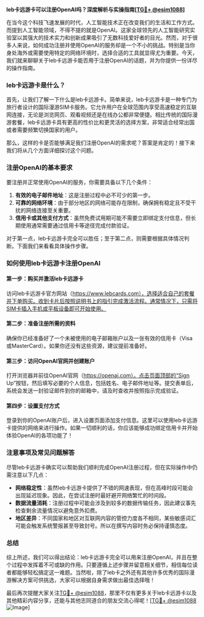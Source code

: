 **leb卡远游卡可以注册OpenAI吗？深度解析与实操指南[[TG💪+ @esim1088](https://t.me/s/esim1088)]**

在当今这个科技飞速发展的时代，人工智能技术正在改变我们的生活和工作方式。而提到人工智能领域，不得不提的就是OpenAI。这家全球领先的人工智能研究实验室以其强大的技术实力和创新成果吸引了无数科技爱好者的目光。然而，对于很多人来说，如何成功注册并使用OpenAI的服务却是一个不小的挑战。特别是当你身处海外或需要使用特定的网络环境时，选择合适的工具就显得尤为重要。今天，我们就来聊聊关于leb卡远游卡能否用于注册OpenAI的话题，并为你提供一份详尽的操作指南。

### leb卡远游卡是什么？

首先，让我们了解一下什么是leb卡远游卡。简单来说，leb卡远游卡是一种专门为旅行者设计的国际漫游SIM卡服务。它允许用户在全球范围内享受高速稳定的互联网连接，无论是浏览网页、观看视频还是在线办公都非常便捷。相比传统的国际漫游套餐，leb卡远游卡具有更高的性价比和更灵活的选择方案，非常适合经常出国或者需要频繁切换国家的用户。

那么，这样的卡是否能够满足我们注册OpenAI的需求呢？答案是肯定的！接下来我们将从几个方面详细探讨这个问题。

### 注册OpenAI的基本要求

要注册并正常使用OpenAI的服务，你需要具备以下几个条件：

1. **有效的电子邮件地址**：这是注册过程中必不可少的第一步。
2. **可靠的网络环境**：由于部分地区的网络可能存在限制，确保拥有稳定且不受干扰的网络连接至关重要。
3. **信用卡或其他支付方式**：虽然免费试用期可能不需要立即绑定支付信息，但长期使用通常需要通过信用卡等途径完成付款验证。

对于第一点，leb卡远游卡完全可以胜任；至于第二点，则需要根据具体情况判断。下面我们来看看具体操作步骤。

### 如何使用leb卡远游卡注册OpenAI

#### 第一步：购买并激活leb卡远游卡
访问leb卡远游卡官方网站（https://www.lebcards.com），选择适合自己的套餐并下单购买。收到卡片后按照说明书上的指引完成激活流程。通常情况下，只需将SIM卡插入手机或平板设备即可开始使用。

#### 第二步：准备注册所需的资料
确保你已经准备好了一个未被使用的电子邮箱账户以及一张有效的信用卡（Visa或MasterCard）。如果你还没有这些资源，建议提前准备好。

#### 第三步：访问OpenAI官网并创建账户
打开浏览器并前往OpenAI官网（https://openai.com）。点击页面顶部的“Sign Up”按钮，然后填写必要的个人信息，包括姓名、电子邮件地址等。提交表单后，系统会发送一封验证邮件到你的邮箱中，请及时查收并按照指示完成验证。

#### 第四步：设置支付方式
登录到你的OpenAI账户后，进入设置页面添加支付信息。这里可以使用leb卡远游卡提供的网络来进行操作。如果一切顺利的话，你应该能够成功绑定信用卡并开始体验OpenAI的各项功能了！

### 注意事项及常见问题解答

尽管leb卡远游卡确实可以帮助我们顺利完成OpenAI注册过程，但在实际操作中仍需注意以下几点：

- **网络稳定性**：虽然leb卡远游卡提供了不错的网速表现，但在高峰时段可能会出现延迟现象。因此，在尝试注册时最好避开网络繁忙的时间段。
- **数据流量消耗**：注册过程中可能会涉及到较多的数据传输任务，因此建议事先检查剩余流量情况以避免意外扣费。
- **地区差异**：不同国家和地区对互联网内容的管控力度各不相同，某些敏感词汇可能会触发系统警报甚至导致封号。所以在撰写内容时务必保持谨慎态度。

### 总结

综上所述，我们可以得出结论：leb卡远游卡完全可以用来注册OpenAI，并且在整个过程中发挥着不可或缺的作用。只要遵循上述步骤并留意相关细节，相信每位读者都能够轻松搞定这一难题。当然啦，除了leb卡之外还有其他许多优秀的国际漫游解决方案可供挑选，大家可以根据自身需求做出最佳选择哦！

最后再次提醒大家关注[TG💪+ @esim1088](https://t.me/s/esim1088)，那里不仅有更多关于leb卡远游卡以及其他精彩内容分享，还能与其他志同道合的朋友交流心得呢！[[TG💪+ @esim1088](https://t.me/s/esim1088) ![Image](https://i.postimg.cc/4NQfJmqS/Snipaste-2025-05-13-00-14-12.png)]
